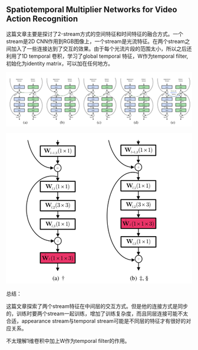 ## Spatiotemporal Multiplier Networks for Video Action Recognition

这篇文章主要是探讨了2-stream方式的空间特征和时间特征的融合方式。一个stream是2D CNN作用到RGB图像上，一个stream是光流特征。在两个stream之间加入了一些连接达到了交互的效果。由于每个光流片段的范围太小，所以之后还利用了1D temporal 卷积，学习了global temporal 特征，W作为temporal filter,初始化为identity matrix，可以加在任何地方。

![p3](imgs_xd/p3.png)



![p4](imgs_xd/p4.png)



总结：

这篇文章探索了两个stream特征在中间层的交互方式。但是他的连接方式是同步的，训练时要两个stream一起训练，增加了训练复杂度，而且同层连接可能不太合适，appearance stream与temporal stream可能是不同层的特征才有很好的对应关系。

不太理解1维卷积中加上W作为temporal filter的作用。